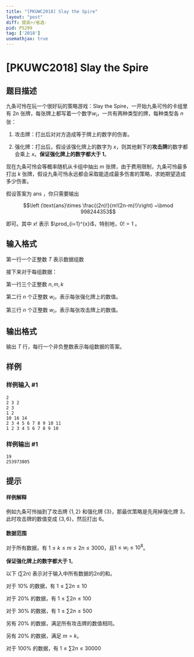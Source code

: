 ```yaml
---
title: "[PKUWC2018] Slay the Spire"
layout: "post"
diff: 提高+/省选-
pid: P5299
tag: ['2018']
usemathjax: true
---
```


# [PKUWC2018] Slay the Spire
## 题目描述

九条可怜在玩一个很好玩的策略游戏：Slay the Spire，一开始九条可怜的卡组里有 $2n$ 张牌，每张牌上都写着一个数字$w_i$，一共有两种类型的牌，每种类型各 $n$ 张：

1. 攻击牌：打出后对对方造成等于牌上的数字的伤害。

2. 强化牌：打出后，假设该强化牌上的数字为 $x$，则其他剩下的**攻击牌**的数字都会乘上 $x$。**保证强化牌上的数字都大于 1**。

现在九条可怜会等概率随机从卡组中抽出 $m$ 张牌，由于费用限制，九条可怜最多打出 $k$ 张牌，假设九条可怜永远都会采取能造成最多伤害的策略，求她期望造成多少伤害。

假设答案为 $\text{ans}$ ，你只需要输出

$$\left (\text{ans}\times \frac{(2n)!}{m!(2n-m)!}\right) ~\bmod 998244353$$

即可。其中 $x!$ 表示 $\prod_{i=1}^{x}i$，特别地，$0!=1$ 。

## 输入格式

第一行一个正整数 $T$ 表示数据组数

接下来对于每组数据：

第一行三个正整数 $n,m,k$

第二行 $n$ 个正整数 $w_i$，表示每张强化牌上的数值。

第三行 $n$ 个正整数 $w_i$，表示每张攻击牌上的数值。

## 输出格式

输出 $T$ 行，每行一个非负整数表示每组数据的答案。

## 样例

### 样例输入 #1
```
2
2 3 2
2 3
1 2
10 16 14
2 3 4 5 6 7 8 9 10 11
1 2 3 4 5 6 7 8 9 10
```
### 样例输出 #1
```
19
253973805
```
## 提示

#### 样例解释
例如九条可怜抽到了攻击牌 $\{1,2\}$ 和强化牌 $\{3\}$，那最优策略是先用掉强化牌 $3$，此时攻击牌的数值变成 $\{3,6\}$，然后打出 $6$。


#### 数据范围

对于所有数据，有 $1\leq k\leq m\leq 2n\leq 3000$，且$1\leq w_i\leq 10^8$。

**保证强化牌上的数字都大于 1**。

以下 $(\sum 2n)$ 表示对于输入中所有数据的$2n$的和。

对于 $10\%$ 的数据，有 $1\leq \sum 2n\leq 10$

对于 $20\%$ 的数据，有 $1\leq \sum 2n\leq 100$

对于 $30\%$ 的数据，有 $1\leq \sum 2n\leq 500$

另有 $20\%$ 的数据，满足所有攻击牌的数值相同。

另有 $20\%$ 的数据，满足 $m=k$。

对于 $100\%$ 的数据，有 $1\leq \sum 2n\leq 30000$

